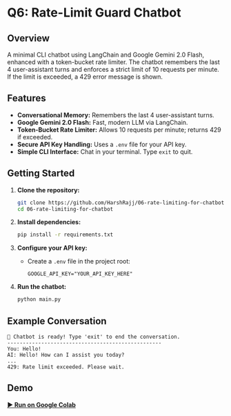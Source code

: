 # Q6: Rate-Limit Guard Chatbot

## Overview

A minimal CLI chatbot using LangChain and Google Gemini 2.0 Flash, enhanced with a token-bucket rate limiter. The chatbot remembers the last 4 user-assistant turns and enforces a strict limit of 10 requests per minute. If the limit is exceeded, a 429 error message is shown.

## Features
- **Conversational Memory:** Remembers the last 4 user-assistant turns.
- **Google Gemini 2.0 Flash:** Fast, modern LLM via LangChain.
- **Token-Bucket Rate Limiter:** Allows 10 requests per minute; returns 429 if exceeded.
- **Secure API Key Handling:** Uses a `.env` file for your API key.
- **Simple CLI Interface:** Chat in your terminal. Type `exit` to quit.

## Getting Started

1. **Clone the repository:**
    ```bash
    git clone https://github.com/HarshRajj/06-rate-limiting-for-chatbot.git
    cd 06-rate-limiting-for-chatbot
    ```

2. **Install dependencies:**
    ```bash
    pip install -r requirements.txt
    ```

3. **Configure your API key:**
    - Create a `.env` file in the project root:
      ```
      GOOGLE_API_KEY="YOUR_API_KEY_HERE"
      ```

4. **Run the chatbot:**
    ```bash
    python main.py
    ```

## Example Conversation
```
🤖 Chatbot is ready! Type 'exit' to end the conversation.
--------------------------------------------------
You: Hello!
AI: Hello! How can I assist you today?
...
429: Rate limit exceeded. Please wait.
```

## Demo

[**▶️ Run on Google Colab**](https://colab.research.google.com/drive/18okoV1fLmH5hFx4iDjG_1rmkWYLeFtaB?usp=sharing) 
